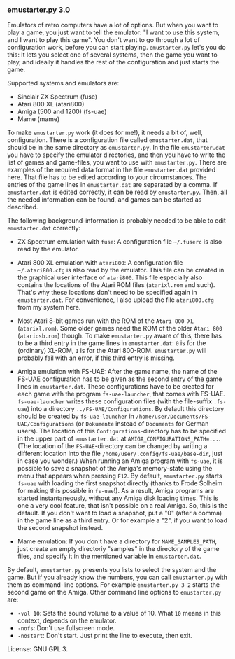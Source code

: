 ### emustarter.py 3.0

Emulators of retro computers have a lot of options. But when you want to play a game, you just want to tell the emulator: "I want to use this system, and I want to play this game". You don't want to go through a lot of configuration work, before you can start playing.
`emustarter.py` let's you do this: It lets you select one of several systems, then the game you want to play, and ideally it handles the rest of the configuration and just starts the game. 

Supported systems and emulators are:

- Sinclair ZX Spectrum  (fuse)
- Atari 800 XL          (atari800)
- Amiga (500 and 1200)  (fs-uae)
- Mame                  (mame)

To make `emustarter.py` work (it does for me!), it needs a bit of, well, configuration.
There is a configuration file called `emustarter.dat`, that should be in the same directory as `emustarter.py`. In the file `emustarter.dat` you have to specify the emulator directories, and then you have to write the list of games and game-files, you want to use with `emustarter.py`. There are examples of the required data format in the file `emustarter.dat` provided here. That file has to be edited according to your circumstances. The entries of the game lines in `emustarter.dat` are separated by a comma.
If `emustarter.dat` is edited correctly, it can be read by `emustarter.py`. Then, all the needed information can be found, and games can be started as described.

The following background-information is probably needed to be able to edit `emustarter.dat` correctly:

- ZX Spectrum emulation with `fuse`: A configuration file `~/.fuserc` is also read by the emulator.

- Atari 800 XL emulation with `atari800`: A configuration file `~/.atari800.cfg` is also read by the emulator. This file can be created in the graphical user interface of `atari800`. This file especially also contains the locations of the Atari ROM files (`atarixl.rom` and such). That's why these locations don't need to be specified again in `emustarter.dat`. For convenience, I also upload the file `atari800.cfg` from my system here.
- Most Atari 8-bit games run with the ROM of the `Atari 800 XL` (`atarixl.rom`). Some older games need the ROM of the older `Atari 800` (`atariosb.rom`) though. To make `emustarter.py` aware of this, there has to be a third entry in the game lines in `emustarter.dat`: `0` is for the (ordinary) XL-ROM, `1` is for the Atari 800-ROM. `emustarter.py` will probably fail with an error, if this third entry is missing.

- Amiga emulation with FS-UAE: After the game name, the name of the FS-UAE configuration has to be given as the second entry of the game lines in `emustarter.dat`. These configurations have to be created for each game with the program `fs-uae-launcher`, that comes with FS-UAE. 
`fs-uae-launcher` writes these configuration files (with the file-suffix `.fs-uae`) into a directory `../FS-UAE/Configurations`. By default this directory should be created by `fs-uae-launcher` in `/home/user/Documents/FS-UAE/Configurations` (or `Dokumente` instead of `Documents` for German users). The location of this `Configurations`-directory has to be specified in the upper part of `emustarter.dat` at `AMIGA_CONFIGURATIONS_PATH=...`. (The location of the `FS-UAE`-directory can be changed by writing a different location into the file `/home/user/.config/fs-uae/base-dir`, just in case you wonder.)
When running an Amiga program with `fs-uae`, it is possible to save a snapshot of the Amiga's memory-state using the menu that appears when pressing `F12`. By default, `emustarter.py` starts `fs-uae` with loading the first snapshot directly (thanks to Frode Solheim for making this possible in `fs-uae`!). As a result, Amiga programs are started instantaneously, without any Amiga disk loading times. This is one a very cool feature, that isn't possible on a real Amiga.
So, this is the default. If you don't want to load a snapshot, put a "0" (after a comma) in the game line as a third entry. Or for example a "2", if you want to load the second snapshot instead.

- Mame emulation: If you don't have a directory for `MAME_SAMPLES_PATH`, just create an empty directoriy "samples" in the directory of the game files, and specify it in the mentioned variable in `emustarter.dat`.

By default, `emustarter.py` presents you lists to select the system and the game. But if you already know the numbers, you can call `emustarter.py` with them as command-line options.
For example `emustarter.py 3 2` starts the second game on the Amiga.
Other command line options to `emustarter.py` are:

- `-vol 10`: Sets the sound volume to a value of 10. What `10` means in this context, depends on the emulator.
- `-nofs`: Don't use fullscreen mode.
- `-nostart`: Don't start. Just print the line to execute, then exit.

License: GNU GPL 3.
